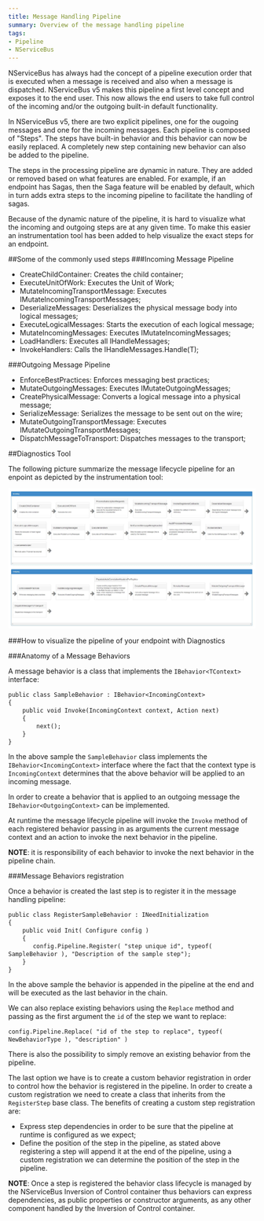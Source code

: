 ```yaml
---
title: Message Handling Pipeline
summary: Overview of the message handling pipeline 
tags:
- Pipeline
- NServiceBus
---
```


NServiceBus has always had the concept of a pipeline execution order that is executed when a message is received and also when a message is dispatched. NServiceBus v5 makes this pipeline a first level concept and exposes it to the end user.
This now allows the end users to take full control of the incoming and/or the outgoing built-in default functionality.

In NServiceBus v5, there are two explicit pipelines, one for the ougoing messages and one for the incoming messages. Each pipeline is composed of "Steps". The steps have built-in behavior and this behavior can now be easily replaced. A completely new step containing new behavior can also be added to the pipeline. 

The steps in the processing pipeline are dynamic in nature. They are added or removed based on what features are enabled. For example, if an endpoint has Sagas, then the Saga feature will be enabled by default, which in turn adds extra steps to the incoming pipeline to facilitate the handling of sagas. 

Because of the dynamic nature of the pipeline, it is hard to visualize what the incoming and outgoing steps are at any given time. To make this easier an instrumentation tool has been added to help visualize the exact steps for an endpoint. 

##Some of the commonly used steps
###Incoming Message Pipeline

* CreateChildContainer: Creates the child container;
* ExecuteUnitOfWork: Executes the Unit of Work;
* MutateIncomingTransportMessage: Executes IMutateIncomingTransportMessages;
* DeserializeMessages: Deserializes the physical message body into logical messages;
* ExecuteLogicalMessages: Starts the execution of each logical message;
* MutateIncomingMessages: Executes IMutateIncomingMessages;
* LoadHandlers: Executes all IHandleMessages<T>;
* InvokeHandlers: Calls the IHandleMessages<T>.Handle(T);
            
###Outgoing Message Pipeline

* EnforceBestPractices: Enforces messaging best practices;
* MutateOutgoingMessages: Executes IMutateOutgoingMessages;
* CreatePhysicalMessage: Converts a logical message into a physical message;
* SerializeMessage: Serializes the message to be sent out on the wire;
* MutateOutgoingTransportMessage: Executes IMutateOutgoingTransportMessages;
* DispatchMessageToTransport: Dispatches messages to the transport;


##Diagnostics Tool

The following picture summarize the message lifecycle pipeline for an enpoint as depicted by the instrumentation tool:

![Message lifecycle pipeline](001_pipeline.png)

###How to visualize the pipeline of your endpoint with Diagnostics
<TODO>

###Anatomy of a Message Behaviors

A message behavior is a class that implements the `IBehavior<TContext>` interface:

    public class SampleBehavior : IBehavior<IncomingContext>
    {
    	public void Invoke(IncomingContext context, Action next)
    	{
    		next();
        }
    }

In the above sample the `SampleBehavior` class implements the `IBehavior<IncomingContext>` interface where the fact that the context type is `IncomingContext` determines that the above behavior will be applied to an incoming message.

In order to create a behavior that is applied to an outgoing message the `IBehavior<OutgoingContext>` can be implemented.

At runtime the message lifecycle pipeline will invoke the `Invoke` method of each registered behavior passing in as arguments the current message context and an action to invoke the next behavior in the pipeline.

**NOTE**: it is responsibility of each behavior to invoke the next behavior in the pipeline chain.

###Message Behaviors registration

Once a behavior is created the last step is to register it in the message handling pipeline:

    public class RegisterSampleBehavior : INeedInitialization
    {
        public void Init( Configure config )
        {
	       config.Pipeline.Register( "step unique id", typeof( SampleBehavior ), "Description of the sample step");
        }
    }

In the above sample the behavior is appended in the pipeline at the end and will be executed as the last behavior in the chain.

We can also replace existing behaviors using the `Replace` method and passing as the first argument the `id` of the step we want to replace:

    config.Pipeline.Replace( "id of the step to replace", typeof( NewBehaviorType ), "description" )
    
There is also the possibility to simply remove an existing behavior from the pipeline.

The last option we have is to create a custom behavior registration in order to control how the behavior is registered in the pipeline. In order to create a custom registration we need to create a class that inherits from the `RegisterStep` base class. The benefits of creating a custom step registration are:

* Express step dependencies in order to be sure that the pipeline at runtime is configured as we expect;
* Define the position of the step in the pipeline, as stated above registering a step will append it at the end of the pipeline, using a custom registration we can determine the position of the step in the pipeline. 

**NOTE**: Once a step is registered the behavior class lifecycle is managed by the NServiceBus Inversion of Control container thus behaviors can express dependencies, as public properties or constructor arguments, as any other component handled by the Inversion of Control container.
